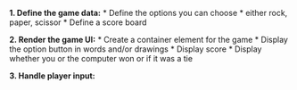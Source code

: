 
**1. Define the game data:**
    * Define the options you can choose 
        * either rock, paper, scissor
    * Define a score board

**2. Render the game UI:**
    * Create a container element for the game
    * Display the option button in words and/or drawings
    * Display score
    * Display whether you or the computer won or if it was a tie

**3. Handle player input:**